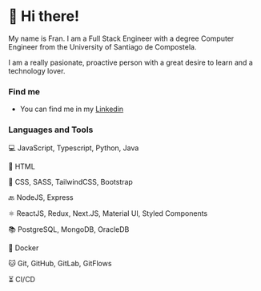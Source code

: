 # 👋 Hi there!

My name is Fran. I am a Full Stack Engineer with a degree Computer Engineer from the University of Santiago de Compostela. 

I am a really pasionate, proactive person with a great desire to learn and a technology lover.

### Find me

- You can find me in my [Linkedin](https://www.linkedin.com/in/francisco-javier-saa-besteiro)

### Languages and Tools

💻 JavaScript, Typescript, Python, Java

📰 HTML

💅 CSS, SASS, TailwindCSS, Bootstrap

🔙 NodeJS, Express

⚛️ ReactJS, Redux, Next.JS, Material UI, Styled Components

📚 PostgreSQL, MongoDB, OracleDB

🐳 Docker

🐱 Git, GitHub, GitLab, GitFlows

⏳ CI/CD
